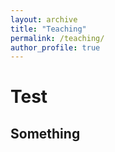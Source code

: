 ```yaml
---
layout: archive
title: "Teaching"
permalink: /teaching/
author_profile: true
---
```


# Test

## Something
